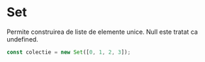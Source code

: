 # Set

Permite construirea de liste de elemente unice. Null este tratat ca undefined.

```js
const colectie = new Set([0, 1, 2, 3]);
```

